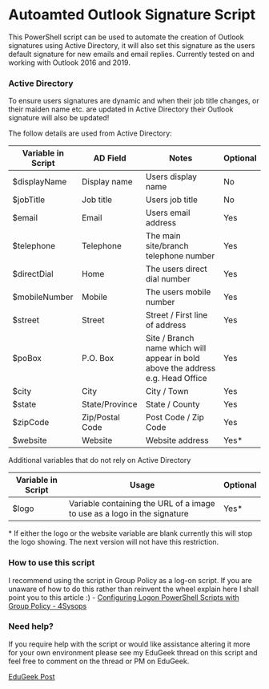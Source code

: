 # Autoamted Outlook Signature Script
This PowerShell script can be used to automate the creation of Outlook signatures using Active Directory, it will also set this signature as the users default signature for new emails and email replies.  Currently tested on and working with Outlook 2016 and 2019.

### Active Directory
To ensure users signatures are dynamic and when their job title changes, or their maiden name etc. are updated in Active Directory their Outlook signature will also be updated!

The follow details are used from Active Directory:

| Variable in Script | AD Field  | Notes | Optional |
|-------------| ------------- | ------------- | ------------- |
| $displayName | Display name | Users display name | No |
| $jobTitle | Job title | Users job title | No |
| $email | Email | Users email address  | Yes |
| $telephone | Telephone  | The main site/branch telephone number | Yes |
| $directDial | Home | The users direct dial number | Yes |
| $mobileNumber | Mobile | The users mobile number | Yes |
| $street | Street | Street / First line of address | Yes |
| $poBox | P.O. Box | Site / Branch name which will appear in bold above the address e.g. Head Office | Yes |
| $city | City | City / Town | Yes |
| $state | State/Province | State / County | Yes |
| $zipCode | Zip/Postal Code | Post Code / Zip Code | Yes |
| $website | Website | Website address | Yes* |

Additional variables that do not rely on Active Directory

| Variable in Script | Usage | Optional |
|-------------| ------------- | ------------- |
| $logo | Variable containing the URL of a image to use as a logo in the signature | Yes* |

\* If either the logo or the website variable are blank currently this will stop the logo showing.  The next version will not have this restriction.

### How to use this script
I recommend using the script in Group Policy as a log-on script.  If you are unaware of how to do this rather than reinvent the wheel explain here I shall point you to this article :) - [Configuring Logon PowerShell Scripts with Group Policy - 4Sysops](https://4sysops.com/archives/configuring-logon-powershell-scripts-with-group-policy/)

### Need help?
If you require help with the script or would like assistance altering it more for your own environment please see my EduGeek thread on this script and feel free to comment on the thread or PM on EduGeek.

[EduGeek Post](http://www.edugeek.net/forums/scripts/205976-outlook-email-signature-automation-ad-attributes.html#post1760284)
